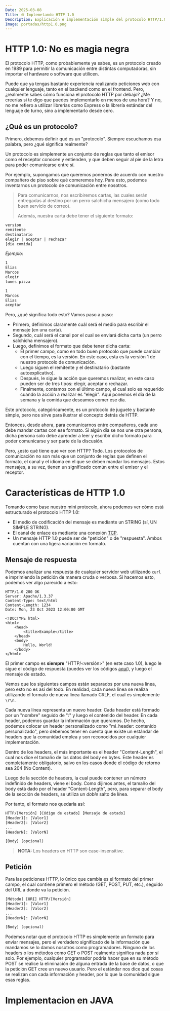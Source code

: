 ```yaml
---
Date: 2025-03-08
Title: 🌐 Implemetando HTTP 1.0
Description: Explicación e implementación simple del protocolo HTTP/1.0 en Java. Una introduccion a los protocolos de transporte.
Image: portadas/http1.0.png
---
```


# HTTP 1.0: No es magia negra

El protocolo HTTP, como probablemente ya sabes, es un protocolo creado en 1989 para permitir la
comunicación entre distintas computadoras, sin importar el hardware o software que utilicen.

Puede que ya tengas bastante experiencia realizando peticiones web con cualquier lenguaje,
tanto en el backend como en el frontend.
Pero, ¿realmente sabes cómo funciona el protocolo HTTP por debajo?
¿Me creerías si te digo que puedes implementarlo en menos de una hora?
Y no, no me refiero a utilizar librerías como Express o la librería estándar del lenguaje de
turno, sino a implementarlo desde cero.

## ¿Qué es un protocolo?

Primero, debemos definir qué es un "protocolo".
Siempre escuchamos esa palabra, pero ¿qué significa realmente?

Un protocolo es simplemente un conjunto de reglas que tanto el emisor como el receptor conocen
y entienden, y que deben seguir al pie de la letra para poder comunicarse entre sí.

Por ejemplo, supongamos que queremos ponernos de acuerdo con nuestro compañero de piso sobre
qué comeremos hoy.
Para esto, podemos inventarnos un protocolo de comunicación entre nosotros.

> Para comunicarnos, nos escribiremos cartas, las cuales serán entregadas al destino por un perro salchicha mensajero (como todo buen servicio de correo).
>
> Además, nuestra carta debe tener el siguiente formato:

```txt
version
remitente
destinatario
elegir | aceptar | rechazar
[dia comida]
```

_Ejemplo:_

```txt
1
Elias
Marcos
elegir
lunes pizza

1
Marcos
Elias
aceptar
```

Pero, ¿qué significa todo esto?
Vamos paso a paso:
- Primero, definimos claramente cuál será el medio para escribir el mensaje (en una carta).
- Segundo, cuál será el canal por el cual se enviará dicha carta (un perro salchicha
  mensajero).
- Luego, definimos el formato que debe tener dicha carta:
    - El primer campo, como en todo buen protocolo que puede cambiar con el tiempo, es la
      versión.
      En este caso, esta es la versión 1 de nuestro protocolo de comunicación.
    - Luego siguen el remitente y el destinatario (bastante autoexplicativo).
    - Después, le sigue la acción que queremos realizar, en este caso pueden ser de tres tipos:
      elegir, aceptar o rechazar.
    - Finalmente, contamos con el último campo, el cual solo es requerido cuando la acción a
      realizar es "elegir".
      Aquí ponemos el día de la semana y la comida que deseamos comer ese día.

Este protocolo, categóricamente, es un protocolo de juguete y bastante simple, pero nos sirve
para ilustrar el concepto detrás de HTTP.

Entonces, desde ahora, para comunicarnos entre compañeros, cada uno debe mandar cartas con ese
formato.
Si algún día se nos une otra persona, dicha persona solo debe aprender a leer y escribir dicho
formato para poder comunicarse y ser parte de la discusión.

Pero, ¿esto qué tiene que ver con HTTP?
Todo.
Los protocolos de comunicación no son más que un conjunto de reglas que definen el formato, el
canal y el idioma en el que se deben mandar los mensajes.
Estos mensajes, a su vez, tienen un significado común entre el emisor y el receptor.

# Características de HTTP 1.0

Tomando como base nuestro mini protocolo, ahora podemos ver cómo está estructurado el protocolo
HTTP 1.0:
- El medio de codificación del mensaje es mediante un STRING (sí, UN SIMPLE STRING).
- El canal de enlace es mediante una conexión
  [TCP](https://es.wikipedia.org/wiki/Protocolo_de_control_de_transmisi%C3%B3n).
- Un mensaje HTTP 1.0 puede ser de "petición" o de "respuesta".
  Ambos cuentan con una ligera variación en formato.

## Mensaje de respuesta

Podemos analizar una respuesta de cualquier servidor web utilizando `curl` e imprimiendo la
petición de manera cruda o verbosa.
Si hacemos esto, podemos ver algo parecido a esto:

```http
HTTP/1.0 200 OK
Server: Apache/1.3.37
Content-Type: text/html
Content-Length: 1234
Date: Mon, 23 Oct 2023 12:00:00 GMT

<!DOCTYPE html>
<html>
    <head>
        <title>Example</title>
    </head>
    <body>
        Hello, World!
    </body>
</html>
```

El primer campo es **siempre** "HTTP/<versión>" (en este caso 1.0), luego le sigue el código de
respuesta (puedes ver los códigos
[aquí](https://es.wikipedia.org/wiki/Anexo:C%C3%B3digos_de_estado_HTTP)), y luego el mensaje de
estado.

Vemos que los siguientes campos están separados por una nueva línea, pero esto no es así del
todo.
En realidad, cada nueva línea se realiza utilizando el formato de nueva línea llamado CRLF, el
cual es simplemente `\r\n`.

Cada nueva línea representa un nuevo header.
Cada header está formado por un "nombre" seguido de ":" y luego el contenido del header.
En cada header, podemos guardar la información que queramos.
De hecho, podemos colocar un header personalizado como "mi_header:
contenido personalizado", pero debemos tener en cuenta que existe un estándar de headers que la
comunidad emplea y son reconocidos por cualquier implementación.

Dentro de los headers, el más importante es el header "Content-Length", el cual nos dice el
tamaño de los datos del body en bytes.
Este header es completamente obligatorio, salvo en los casos donde el código de retorno sea 204
(No Content).

Luego de la sección de headers, la cual puede contener un número indefinido de headers, viene
el body.
Como dijimos antes, el tamaño del body está dado por el header "Content-Length", pero, para
separar el body de la sección de headers, se utiliza un _doble_ salto de línea.

Por tanto, el formato nos quedaría así:

```txt
HTTP/[Versión] [Código de estado] [Mensaje de estado]
[Header1]: [Valor1]
[Header2]: [Valor2]
...
[HeaderN]: [ValorN]

[Body] (opcional)
```

> **NOTA:** Los headers en HTTP son case-insensitive.

## Petición

Para las peticiones HTTP, lo único que cambia es el formato del primer campo, el cual contiene
primero el método (GET, POST, PUT, etc.), seguido del URL a donde va la petición.

```txt
[Método] [URI] HTTP/[Versión]
[Header1]: [Valor1]
[Header2]: [Valor2]
...
[HeaderN]: [ValorN]

[Body] (opcional)
```

Podemos notar que el protocolo HTTP es simplemente un formato para enviar mensajes, pero el
verdadero significado de la información que mandamos se lo damos nosotros como programadores.
Ninguno de los headers o los métodos como GET o POST realmente significa nada por sí solo.
Por ejemplo, cualquier programador podría hacer que en su método POST se realice la eliminación
de alguna entrada de la base de datos, o que la petición GET cree un nuevo usuario.
Pero el estándar nos dice qué cosas se realizan con cada información y header, por lo que la
comunidad sigue esas reglas.

# Implementacion en JAVA
